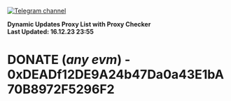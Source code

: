 [![Telegram channel](https://img.shields.io/endpoint?url=https://runkit.io/damiankrawczyk/telegram-badge/branches/master?url=https://t.me/n4z4v0d)](https://t.me/n4z4v0d) 

**Dynamic Updates Proxy List with Proxy Checker**  
**Last Updated: 16.12.23 23:55**

# DONATE (_any evm_) - 0xDEADf12DE9A24b47Da0a43E1bA70B8972F5296F2
